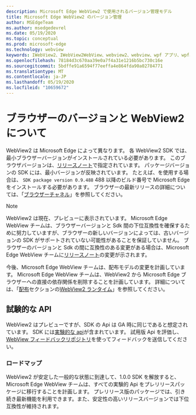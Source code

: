 ```yaml
---
description: Microsoft Edge WebView2 で使用されるバージョン管理モデル
title: Microsoft Edge WebView2 のバージョン管理
author: MSEdgeTeam
ms.author: msedgedevrel
ms.date: 05/19/2020
ms.topic: conceptual
ms.prod: microsoft-edge
ms.technology: webview
keywords: IWebView2、IWebView2WebView、webview2、webview、wpf アプリ、wpf、edge、ICoreWebView2、ICoreWebView2Host、browser control、edge html
ms.openlocfilehash: 78184d3c670aa39e0a7f4a31e1216b5bc730c16e
ms.sourcegitcommit: 5bdffe91a6594f77eeffa4e864fda90a02784771
ms.translationtype: MT
ms.contentlocale: ja-JP
ms.lasthandoff: 05/19/2020
ms.locfileid: "10659672"
---
```

# ブラウザーのバージョンと WebView2 について  

WebView2 は Microsoft Edge によって異なります。  各 WebView2 SDK では、最小ブラウザーバージョンがインストールされている必要があります。  このブラウザバージョンは、[リリースノート][Webview2Releasenotes]で指定されています。  パッケージバージョンの SDK には、最小バージョンが反映されています。  たとえば、を使用する場合は、 `SDK package version 0.9.488` 488 以降のビルド番号で Microsoft Edge をインストールする必要があります。  ブラウザーの最新リリースの詳細については、「[ブラウザーチャネル][DeployedgeChannels]」を参照してください。  

> [!NOTE]
> WebView2 は現在、プレビューに表示されています。  Microsoft Edge WebView チームは、ブラウザーバージョンと Sdk 間の下位互換性を確保するために努力していますが、ブラウザーの新しいバージョンによっては、古いバージョンの SDK がサポートされていない可能性があることを保証していません。  ブラウザーのバージョンと Sdk の間に互換性のある変更がある場合は、Microsoft Edge WebView チームに[リリースノート][Webview2Releasenotes]の変更が示されます。  

今後、Microsoft Edge WebView チームは、配布モデルの変更を計画しています。  Microsoft Edge WebView チームは、WebView2 から Microsoft Edge ブラウザーへの直接の依存関係を削除することを計画しています。  詳細については、「[配布][Webview2Distibution]セクションの[WebView2 ランタイム][Webview2IndexEdgeRuntime]」を参照してください。  

## 試験的な API  

WebView2 はプレビューですが、SDK の Api は GA 時に同じであると想定されています。  SDK には[実験的な api][Webview2ReferenceWin3209488Experimental]が含まれています。  試用版 Api を評価し、 [WebView フィードバックリポジトリ][GithubMicrosoftedgeWebviewfeedback]を使ってフィードバックを送信してください。  

### ロードマップ  

WebView2 が安定した一般的な状態に到達して、1.0.0 SDK を解放すると、Microsoft Edge WebView チームは、すべての実験的 Api をプレリリースパッケージに移行することを計画します。  プレリリース版のパッケージでは、引き続き最新機能を利用できます。また、安定性の高いリリースバージョンでは下位互換性が維持されます。  

<!--links -->

[Webview2Distibution]: ./distribution.md "WebView2 を使用したアプリケーションの配布 |Microsoft ドキュメント"  
[Webview2IndexEdgeRuntime]: ./distribution.md#microsoft-edge-webview2-runtime "Microsoft Edge WebView2 Runtime-WebView2 を使用したアプリケーションの配布 |Microsoft ドキュメント"  
[Webview2ReferenceWin3209488Experimental]: ../reference/win32/0-9-488-reference-webview2.md#experimental "実験的な参照 (WebView2) |Microsoft ドキュメント"  
[Webview2Releasenotes]: ../releasenotes.md "WebView2 SDK のリリースノート |Microsoft ドキュメント"  

[DeployedgeChannels]: /deployedge/microsoft-edge-channels "Microsoft Edge チャネルの概要 |Microsoft ドキュメント"  

[GithubMicrosoftedgeWebviewfeedback]: https://github.com/MicrosoftEdge/WebViewFeedback "WebView フィードバック-MicrosoftEdge/WebViewFeedback |GitHub"  
